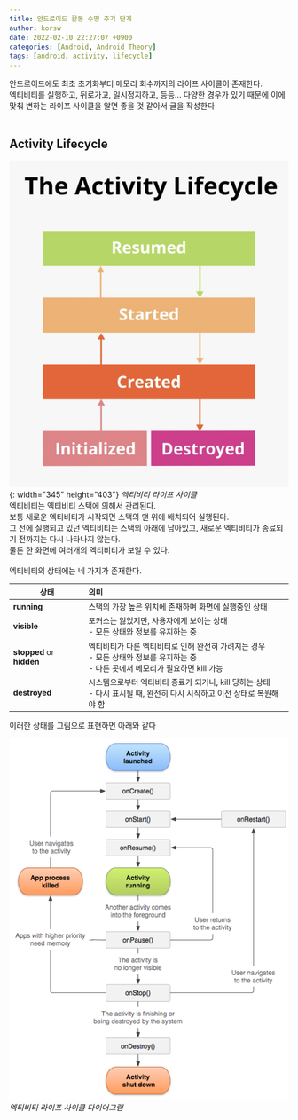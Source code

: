 ```yaml
---
title: 안드로이드 활동 수명 주기 단계
author: korsw
date: 2022-02-10 22:27:07 +0900
categories: [Android, Android Theory]
tags: [android, activity, lifecycle]
---
```


안드로이드에도 최초 초기화부터 메모리 회수까지의 라이프 사이클이 존재한다.<br/>
엑티비티를 실행하고, 뒤로가고, 일시정지하고, 등등... 다양한 경우가 있기 때문에 이에 맞춰 변하는 라이프 사이클을 알면 좋을 것 같아서 글을 작성한다<br/>
<br/>

## Activity Lifecycle

![Activity Lifecycle](/assets/img/posts/2022-02-10-Stages-of-the-activity-lifecycle/The-Activity-Lifecycle.png){: width="345" height="403"}
_엑티비티 라이프 사이클_
<br/>
엑티비티는 엑티비티 스택에 의해서 관리된다.<br/>
보통 새로운 엑티비티가 시작되면 스택의 맨 위에 배치되어 실행된다.<br/>
그 전에 실행되고 있던 엑티비티는 스택의 아래에 남아있고, 새로운 엑티비티가 종료되기 전까지는 다시 나타나지 않는다.<br/>
물론 한 화면에 여러개의 엑티비티가 보일 수 있다.<br/>
<br/>
엑티비티의 상태에는 네 가지가 존재한다.

| 상태 | 의미 |
|---|:---|
| **running** | 스택의 가장 높은 위치에 존재하며 화면에 실행중인 상태 |
| **visible** | 포커스는 잃었지만, 사용자에게 보이는 상태<br/>- 모든 상태와 정보를 유지하는 중 |
| **stopped** or **hidden** | 엑티비티가 다른 엑티비티로 인해 완전히 가려지는 경우<br/>- 모든 상태와 정보를 유지하는 중<br/>- 다른 곳에서 메모리가 필요하면 kill 가능 |
| **destroyed** | 시스템으로부터 엑티비티 종료가 되거나, kill 당하는 상태<br/>- 다시 표시될 때, 완전히 다시 시작하고 이전 상태로 복원해야 함 |

이러한 상태를 그림으로 표현하면 아래와 같다


![Activity Lifecycle Diagram](/assets/img/posts/2022-02-10-Stages-of-the-activity-lifecycle/Activity-Lifecycle-Diagram.png)
_엑티비티 라이프 사이클 다이어그램_

